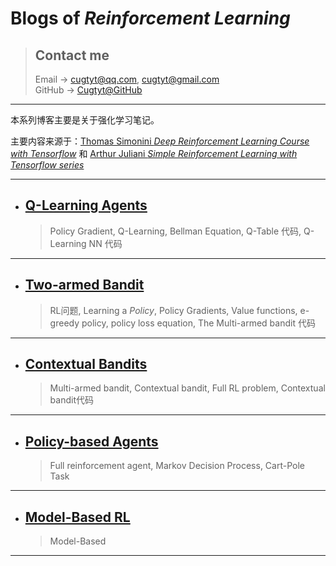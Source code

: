 # **Blogs of *Reinforcement Learning***

> ## Contact me
> Email -> <cugtyt@qq.com>, <cugtyt@gmail.com>  
> GitHub -> [Cugtyt@GitHub](https://github.com/Cugtyt)

---

本系列博客主要是关于强化学习笔记。

主要内容来源于：[Thomas Simonini *Deep Reinforcement Learning Course with Tensorflow*](https://github.com/simoninithomas/Deep_reinforcement_learning_Course) 和 [Arthur Juliani *Simple Reinforcement Learning with Tensorflow series*](https://github.com/awjuliani/DeepRL-Agents)

---

- ## [**Q-Learning Agents**](https://cugtyt.github.io/blog/rl-notes/201807201023)
    > Policy Gradient, Q-Learning, Bellman Equation, Q-Table 代码, Q-Learning NN 代码
---

- ## [**Two-armed Bandit**](https://cugtyt.github.io/blog/rl-notes/201807201027)
    > RL问题, Learning a *Policy*, Policy Gradients, Value functions, e-greedy policy, policy loss equation, The Multi-armed bandit 代码
---

- ## [**Contextual Bandits**](https://cugtyt.github.io/blog/rl-notes/201807201055)
    > Multi-armed bandit, Contextual bandit, Full RL problem, Contextual bandit代码
---

- ## [**Policy-based Agents**](https://cugtyt.github.io/blog/rl-notes/201807201126)
    > Full reinforcement agent, Markov Decision Process, Cart-Pole Task
---

- ## [**Model-Based RL**](https://cugtyt.github.io/blog/rl-notes/201807201233)
    > Model-Based
---
